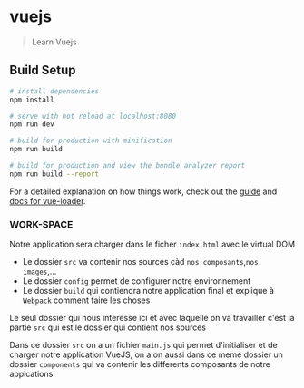 # vuejs

> Learn Vuejs

## Build Setup

``` bash
# install dependencies
npm install

# serve with hot reload at localhost:8080
npm run dev

# build for production with minification
npm run build

# build for production and view the bundle analyzer report
npm run build --report
```

For a detailed explanation on how things work, check out the [guide](http://vuejs-templates.github.io/webpack/) and [docs for vue-loader](http://vuejs.github.io/vue-loader).


### WORK-SPACE
Notre application sera charger dans le ficher `index.html` avec le virtual DOM

- Le dossier `src` va contenir nos sources càd `nos composants`,`nos images`,...
- Le dossier `config` permet de configurer notre environnement
- Le dossier `build` qui contiendra notre application final et explique à `Webpack` comment faire les choses

Le seul dossier qui nous interesse ici et avec laquelle on va travailler c'est la partie `src` qui est le dossier qui contient nos sources

Dans ce dossier `src` on a un fichier `main.js` qui permet d'initialiser et de charger notre application VueJS, on a on aussi dans ce meme dossier un dossier `components` qui va contenir les differents composants de notre appications
